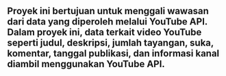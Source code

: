 ## Proyek ini bertujuan untuk menggali wawasan dari data yang diperoleh melalui YouTube API. Dalam proyek ini, data terkait video YouTube seperti judul, deskripsi, jumlah tayangan, suka, komentar, tanggal publikasi, dan informasi kanal diambil menggunakan YouTube API.
